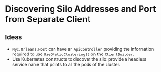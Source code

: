 # Discovering Silo Addresses and Port from Separate Client

## Ideas

- `Nyx.Orleans.Host` can have an `ApiController` providing the information required to use `UseStaticClustering()` on the `ClientBuilder`.
- Use Kubernetes constructs to discover the silo: provide a headless service name that points to all the pods of the cluster. 